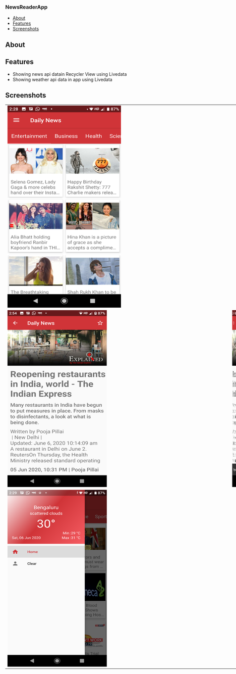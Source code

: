 ### NewsReaderApp

* [About](#about)
* [Features](#features)
* [Screenshots](#screenshots)

## About

## Features

* Showing news api datain Recycler View using Livedata
* Showing weather api data in app using Livedata

## Screenshots

<table style="width:1500px; table-layout:fixed;">
  <tr style="width:100%;">
    <td style="width:50% padding:40px";><img height = "640" width ="360" src="https://raw.githubusercontent.com/SapnaPanjabi/NewsReaderApp/master/screenshots/image1.png"></td>
    <td style="width:5%"></td>
    <td style="width:50% padding:40px";><img height = "640" width ="360" src="https://raw.githubusercontent.com/SapnaPanjabi/NewsReaderApp/master/screenshots/image2.png"></td>
  </tr>
  <tr style="width:100%;">
    <td style="width:50% padding=40px";><img height = "560" width ="315" src="https://raw.githubusercontent.com/SapnaPanjabi/NewsReaderApp/master/screenshots/image3.png"></td>
    <td style="width:50% padding=40px";><img height = "560" width ="315" src="https://raw.githubusercontent.com/SapnaPanjabi/NewsReaderApp/master/screenshots/image4.png"></td>
  </tr>
  <tr style="width:100%;">
    <td style="width:50% padding=40px";><img height = "560" width ="315" src="https://raw.githubusercontent.com/SapnaPanjabi/NewsReaderApp/master/screenshots/image5.png"></td>
   
  </tr>
 </table>
